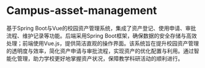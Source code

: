 # Campus-asset-management
基于Spring Boot与Vue的校园资产管理系统，集成了资产登记、使用申请、审批流程、维护记录等功能。后端采用Spring Boot框架，确保数据的安全存储与高效处理；前端使用Vue.js，提供简洁直观的操作界面。该系统旨在提升校园资产管理的透明度与效率，简化资产申请与审批流程，实现资产的优化配置与利用。通过智能化管理，助力学校更好地掌握资产状况，保障教学科研活动的顺利进行。
